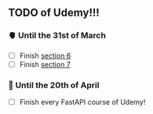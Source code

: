 ## TODO of Udemy!!!

### 🫀 Until the 31st of March

- [ ] Finish [section 6](https://www.udemy.com/course/fastapi-the-complete-course/learn/lecture/29025558#content)
- [ ] Finish [section 7](https://www.udemy.com/course/fastapi-the-complete-course/learn/lecture/29025778#content)

### 💍 Until the 20th of April
- [ ] Finish every FastAPI course of Udemy!